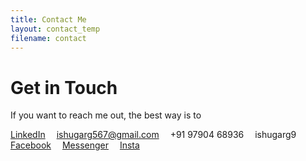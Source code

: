 ```yaml
---
title: Contact Me
layout: contact_temp
filename: contact
--- 
```


# Get in Touch
If you want to reach me out, the best way is to 

<i class="fa fa-linkedin" aria-hidden="true"></i> <a href="www.linkedin.com/in/ishugarg" title="LinkedIn">LinkedIn</a>&emsp;
<i class="fa fa-envelope-square" aria-hidden="true"></i> ishugarg567@gmail.com&emsp;
<i class="fa fa-phone" aria-hidden="true"></i> +91 97904 68936&emsp;
<i class="fa fa-skype" aria-hidden="true"></i> ishugarg9<br>
<i class="fa fa-facebook" aria-hidden="true"></i> <a href="https://www.facebook.com/ishugarg567" title="facebook">Facebook</a>&emsp;
<i class="fa fa-facebook" aria-hidden="true"></i> <a href="https://m.me/ishugarg567">Messenger</a>&emsp;
<i class="fa fa-instagram" aria-hidden="true"></i><a href="https://www.instagram.com/ishugarg567/">Insta</a>
